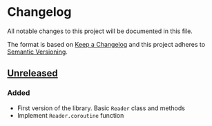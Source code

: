 # Changelog
All notable changes to this project will be documented in this file.

The format is based on [Keep a Changelog](http://keepachangelog.com/en/1.0.0/)
and this project adheres to [Semantic Versioning](http://semver.org/spec/v2.0.0.html).

## [Unreleased]

### Added

- First version of the library. Basic `Reader` class and methods
- Implement `Reader.coroutine` function

[Unreleased]: https://github.com/davazp/asyncReader/compare/v0.1.0...HEAD
